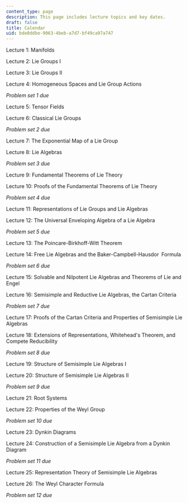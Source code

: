 ```yaml
---
content_type: page
description: This page includes lecture topics and key dates.
draft: false
title: Calendar
uid: bde0ddbe-9063-4beb-a7d7-bf49ca97a747
---
```

Lecture 1: Manifolds

Lecture 2: Lie Groups I

Lecture 3: Lie Groups II

Lecture 4: Homogeneous Spaces and Lie Group Actions

*Problem set 1 due*

Lecture 5: Tensor Fields

Lecture 6: Classical Lie Groups

*Problem set 2 due*

Lecture 7: The Exponential Map of a Lie Group

Lecture 8: Lie Algebras

*Problem set 3 due*

Lecture 9: Fundamental Theorems of Lie Theory

Lecture 10: Proofs of the Fundamental Theorems of Lie Theory

*Problem set 4 due*

Lecture 11: Representations of Lie Groups and Lie Algebras

Lecture 12: The Universal Enveloping Algebra of a Lie Algebra

*Problem set 5 due*

Lecture 13: The Poincare-Birkhoff-Witt Theorem

Lecture 14: Free Lie Algebras and the Baker-Campbell-Hausdor Formula

*Problem set 6 due*

Lecture 15: Solvable and Nilpotent Lie Algebras and Theorems of Lie and Engel

Lecture 16: Semisimple and Reductive Lie Algebras, the Cartan Criteria

*Problem set 7 due*

Lecture 17: Proofs of the Cartan Criteria and Properties of Semisimple Lie Algebras

Lecture 18: Extensions of Representations, Whitehead's Theorem, and Compete Reducibility

*Problem set 8 due*

Lecture 19: Structure of Semisimple Lie Algebras I

Lecture 20: Structure of Semisimple Lie Algebras II

*Problem set 9 due*

Lecture 21: Root Systems

Lecture 22: Properties of the Weyl Group

*Problem set 10 due*

Lecture 23: Dynkin Diagrams

Lecture 24: Construction of a Semisimple Lie Algebra from a Dynkin Diagram

*Problem set 11 due*

Lecture 25: Representation Theory of Semisimple Lie Algebras

Lecture 26: The Weyl Character Formula

*Problem set 12 due*